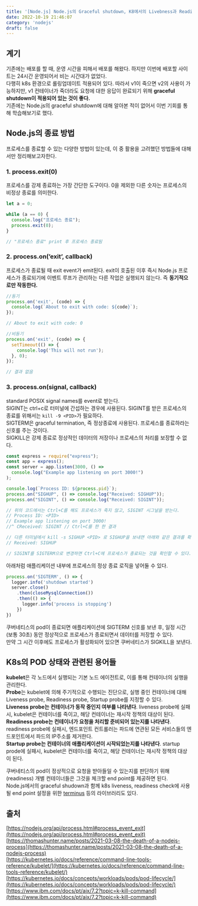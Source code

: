 ```yaml
---
title: '[Node.js] Node.js의 Graceful shutdown, K8에서의 Livebness과 Readiness '
date: 2022-10-19 21:46:07
category: 'nodejs'
draft: false
---
```

## 계기
  기존에는 배포를 할 때, 운영 시간을 피해서 배포를 해왔다. 하지만 이번에 배포할 사이트는 24시간 운영되어서 비는 시간대가 없었다.  
  다행히 k8s 환경으로 롤링업데이트 적용되어 있다. 따라서 v1이 죽으면 v2의 사용이 가능하지만, v1 컨테이너가  죽더라도 요청에 대한 응답이 완료되기 위해 **graceful shutdown이 적용되어 있는 것이 좋다.**  
  기존에는 Node.js의 graceful shutdown에 대해 알아본 적이 없어서 이번 기회를 통해 학습해보기로 했다.

## Node.js의 종료 방법
  프로세스를 종료할 수 있는 다양한 방법이 있는데, 이 중 활용을 고려했던 방법들에 대해서만 정리해보고자한다.
  
  ### 1. process.exit(0)
  프로세스를 강제 종료하는 가장 간단한 도구이다. 0을 제외한 다른 숫자는 프로세스의 비정상 종료를 의미한다.  
  ```js
  let a = 0;
  
  while (a == 0) {
    console.log("프로세스 종료");
    process.exit(0);
  }
  
  // "프로세스 종료" print 후 프로세스 종료됨
  ```
      
  
  ### 2. process.on(’exit’, callback)
  
  프로세스가 종료될 때 exit event가 emit된다. exit이 호출된 이후 즉시 Node.js 프로세스가 종료되기에 이벤트 루프가 관리하는 다른 작업은 실행되지 않는다. 즉 **동기적으로만 작동한다.** 
  
  ```js
  //동기
  process.on('exit', (code) => {
    console.log(`About to exit with code: ${code}`);
  });
  
  // About to exit with code: 0
  
  //비동기
  process.on('exit', (code) => {
    setTimeout(() => {
      console.log('This will not run');
    }, 0);
  });
  
  // 결과 없음
  ```
  
  ### 3. process.on(signal, callback)
  standard POSIX signal names를 event로 받는다.  
  SIGINT는 ctrl+c로 터미널에 간섭하는 경우에 사용된다. SIGINT를 받은 프로세스의 종료를 위해서는 `kill -9 <PID>`가 필요하다.  
  SIGTERM은 graceful termination, 즉 정상종료에 사용된다.  프로세스를 종료하라는 신호를 주는 것이다.  
  SIGKILL은 강제 종료로 정상적인 데이터의 저장이나 프로세스의 처리를 보장할 수 없다.

  ```js
  const express = require("express");
  const app = express();
  const server = app.listen(3000, () =>
    console.log("Example app listening on port 3000!")
  );
  
  console.log(`Process ID: ${process.pid}`);
  process.on("SIGHUP", () => console.log("Received: SIGHUP"));
  process.on("SIGINT", () => console.log("Received: SIGINT"));
  
  // 위의 코드에서는 Ctrl+C를 해도 프로세스가 죽지 않고, SIGINT 시그널을 받는다.  
  // Process ID: <PID>
  // Example app listening on port 3000!
  //^ CReceived: SIGINT // Ctrl+C를 한 한 결과

  // 다른 터미널에서 kill -s SIGHUP <PID> 로 SIGHUP을 보내면 아래와 같은 결과를 확인할 수 있다.
  // Received: SIGHUP 
  
  // SIGINT를 SIGTERM으로 변경하면 Ctrl+C에 프로세스가 종료되는 것을 확인할 수 있다.
  ```
  
  아래처럼 애플리케이션 내부에 프로세스의 정상 종료 로직을 넣어둘 수 있다.
  ```js
  process.on('SIGTERM', () => {
    logger.info('shutdown started')
    server.close()
      .then(closeMysqlConnection())
      .then(() => {
        logger.info('process is stopping')
      })
  })
  ```
쿠버네티스의 pod이 종료되면 애플리케이션에 SIGTERM 신호를 보낸 후, 일정 시간(보통 30초) 동안 정상적으로 프로세스가 종료되면서 데이터를 저장할 수 있다.  
만약 그 시간 이후에도 프로세스가 활성화되어 있으면 쿠버네티스가 SIGKILL을 보낸다.

## K8s의 POD 상태와 관련된 용어들  
**kubelet**은 각 노드에서 실행되는 기본 노드 에이전트로, 이를 통해 컨테이너의 실행을 관리한다.  
**Probe**는 kubelet에 의해 주기적으로 수행되는 진단으로, 실행 중인 컨테이너에 대해 Liveness probe, Readiness probe, Startup probe를 지정할 수 있다.  
**Liveness probe는 컨테이너가 동작 중인지 여부를 나타낸다**. liveness probe에 실패시, kubelet은 컨테이너를 죽이고, 해당 컨테이너는 재시작 정책의 대상이 된다.  
**Readiness probe는 컨테이너가 요청을 처리할 준비되어 있는지를 나타낸다**. readiness probe에 실패시, 엔드포인트 컨트롤러는 파드에 연관된 모든 서비스들의 엔드포인트에서 파드의 IP주소를 제거한다.  
**Startup probe는 컨테이너의 애플리케이션이 시작되었는지를 나타낸다**. startup prode에 실패시, kubelet은 컨테이너를 죽이고, 해당 컨테이너는 재시작 정책의 대상이 된다.   

쿠버네티스의 pod이 정상적으로 요청을 받아들일 수 있는지를 판단하기 위해(readiness) 개별 컨테이너들은 그것을 체크할 end point를 제공하면 된다.  
Node.js에서의 graceful shudown과 함께 k8s liveness, readiness check에 사용될 end point 설정을 위한 [terminus](https://github.com/godaddy/terminus) 등의 라이브러리도 있다.  

## 출처
[https://nodejs.org/api/process.html#process_event_exit](https://nodejs.org/api/process.html#process_event_exit)  
[https://thomashunter.name/posts/2021-03-08-the-death-of-a-nodejs-process](https://thomashunter.name/posts/2021-03-08-the-death-of-a-nodejs-process)  
[https://kubernetes.io/docs/reference/command-line-tools-reference/kubelet/](https://kubernetes.io/docs/reference/command-line-tools-reference/kubelet/)  
[https://kubernetes.io/docs/concepts/workloads/pods/pod-lifecycle/](https://kubernetes.io/docs/concepts/workloads/pods/pod-lifecycle/)  
[https://www.ibm.com/docs/pt/aix/7.2?topic=k-kill-command](https://www.ibm.com/docs/pt/aix/7.2?topic=k-kill-command)  
